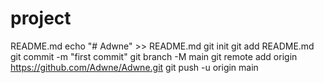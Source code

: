 # project
README.md
echo "# Adwne" >> README.md
git init
git add README.md
git commit -m "first commit"
git branch -M main
git remote add origin https://github.com/Adwne/Adwne.git
git push -u origin main

